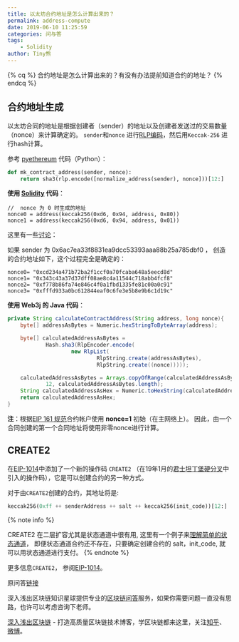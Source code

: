 ```yaml
---
title: 以太坊合约地址是怎么计算出来的？
permalink: address-compute
date: 2019-06-10 11:25:59
categories: 问与答
tags: 
    - Solidity
author: Tiny熊
---
```



{% cq %}
合约地址是怎么计算出来的？有没有办法提前知道合约的地址？
{% endcq %}

<!-- more -->

## 合约地址生成

以太坊合同的地址是根据创建者（sender）的地址以及创建者发送过的交易数量（nonce）来计算确定的。 `sender`和`nonce` 进行[RLP编码](https://learnblockchain.cn/2019/05/20/geth-rlp-encode/)，然后用`Keccak-256` 进行hash计算。

参考 [pyethereum](https://github.com/ethereum/pyethereum/blob/782842758e219e40739531a5e56fff6e63ca567b/ethereum/utils.py) 代码（Python）：

```python
def mk_contract_address(sender, nonce):
    return sha3(rlp.encode([normalize_address(sender), nonce]))[12:]
```

**使用 [Solidity](https://learnblockchain.cn/docs/solidity/) 代码**：

```
//  nonce 为 0 时生成的地址
nonce0 = address(keccak256(0xd6, 0x94, address, 0x80))
nonce1 = address(keccak256(0xd6, 0x94, address, 0x01))
```

这里有一些[讨论](https://swende.se/blog/Ethereum_quirks_and_vulns.html)：

如果 sender 为 0x6ac7ea33f8831ea9dcc53393aaa88b25a785dbf0 ， 创造的合约地址如下，这个过程完全是确定的：

```
nonce0= "0xcd234a471b72ba2f1ccf0a70fcaba648a5eecd8d"  
nonce1= "0x343c43a37d37dff08ae8c4a11544c718abb4fcf8"
nonce2= "0xf778b86fa74e846c4f0a1fbd1335fe81c00a0c91"
nonce3= "0xfffd933a0bc612844eaf0c6fe3e5b8e9b6c1d19c"
```

**使用 Web3j 的 Java 代码**：

```java
private String calculateContractAddress(String address, long nonce){
    byte[] addressAsBytes = Numeric.hexStringToByteArray(address);

    byte[] calculatedAddressAsBytes =
            Hash.sha3(RlpEncoder.encode(
                    new RlpList(
                            RlpString.create(addressAsBytes),
                            RlpString.create((nonce)))));

    calculatedAddressAsBytes = Arrays.copyOfRange(calculatedAddressAsBytes,
            12, calculatedAddressAsBytes.length);
    String calculatedAddressAsHex = Numeric.toHexString(calculatedAddressAsBytes);
    return calculatedAddressAsHex;
}
```

**注**：根据[EIP 161 规范](https://github.com/ethereum/EIPs/blob/master/EIPS/eip-161.md#specification)合约帐户使用 **nonce=1** 初始（在主网络上）。 因此，由一个合同创建的第一个合同地址将使用非零nonce进行计算。

## CREATE2

在[EIP-1014](https://github.com/ethereum/EIPs/blob/master/EIPS/eip-1014.md)中添加了一个新的操作码 `CREATE2` （在19年1月的[君士坦丁堡硬分叉](https://learnblockchain.cn/2019/06/15/eth-history1/)中引入的操作码），它是可以创建合约的另一种方式。


对于由`CREATE2`创建的合约，其地址将是:

```python
keccak256(0xff ++ senderAddress ++ salt ++ keccak256(init_code))[12:]
```

{% note info %}

CREATE2 在二层扩容尤其是状态通道中很有用, 这里有一个例子来[理解简单的状态通道](https://learnblockchain.cn/docs/solidity/examples/micropayment.html)， 即便状态通道合约还不存在，只要确定创建合约的 salt，init_code, 就可以用状态通道进行支付。
{% endnote %}


更多信息`CREATE2`， 参阅[EIP-1014](https://github.com/ethereum/EIPs/blob/master/EIPS/eip-1014.md)。

原问答[链接](https://ethereum.stackexchange.com/questions/760/how-is-the-address-of-an-ethereum-contract-computed)

深入浅出区块链知识星球提供专业的[区块链问答](https://learnblockchain.cn/2019/01/12/about-qa/)服务，如果你需要问题一直没有思路，也许可以考虑咨询下老师。

[深入浅出区块链](https://learnblockchain.cn/) - 打造高质量区块链技术博客，学区块链都来这里，关注[知乎](https://www.zhihu.com/people/xiong-li-bing/activities)、[微博](https://weibo.com/517623789)。
